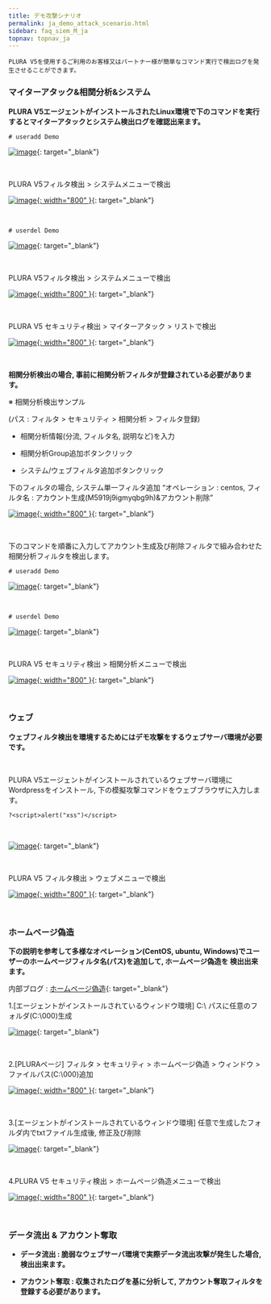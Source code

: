 ```yaml
---
title: デモ攻撃シナリオ 
permalink: ja_demo_attack_scenario.html
sidebar: faq_siem_M_ja
topnav: topnav_ja
---
```


    PLURA V5を使用するご利用のお客様又はパートナー様が簡単なコマンド実行で検出ログを発生させることができます。

### マイターアタック&相関分析&システム

**PLURA V5エージェントがインストールされたLinux環境で下のコマンドを実行するとマイターアタックとシステム検出ログを確認出来ます。**

``# useradd Demo``

[![image](/docs/images/Additianal/demoattack/01.png)](/docs/images/Additianal/demoattack/01.png){: target="_blank"}

<br />

PLURA V5フィルタ検出 > システムメニューで検出

[![image](/docs/images/Additianal/demoattack/02.png){: width="800" }](/docs/images/Additianal/demoattack/02.png){: target="_blank"}

<br />

``# userdel Demo``

[![image](/docs/images/Additianal/demoattack/03.png)](/docs/images/Additianal/demoattack/03.png){: target="_blank"}

<br />

PLURA V5フィルタ検出 > システムメニューで検出

[![image](/docs/images/Additianal/demoattack/04.png){: width="800" }](/docs/images/Additianal/demoattack/04.png){: target="_blank"}

<br />

PLURA V5 セキュリティ検出 > マイターアタック > リストで検出

[![image](/docs/images/Additianal/demoattack/05.png){: width="800" }](/docs/images/Additianal/demoattack/05.png){: target="_blank"}

<br />

**相関分析検出の場合, 事前に相関分析フィルタが登録されている必要があります。**

※ 相関分析検出サンプル

(パス : フィルタ > セキュリティ > 相関分析 > フィルタ登録)

- 相関分析情報(分流, フィルタ名, 説明など)を入力

- 相関分析Group追加ボタンクリック

- システム/ウェブフィルタ追加ボタンクリック

下のフィルタの場合, システム単一フィルタ追加 “オペレーション : centos, フィルタ名 : アカウント生成(M5919j9igmyqbg9h)&アカウント削除”

[![image](/docs/images/Additianal/demoattack/06.png){: width="800" }](/docs/images/Additianal/demoattack/06.png){: target="_blank"}

<br />

下のコマンドを順番に入力してアカウント生成及び削除フィルタで組み合わせた相関分析フィルタを検出します。

``# useradd Demo``

[![image](/docs/images/Additianal/demoattack/07.png)](/docs/images/Additianal/demoattack/07.png){: target="_blank"}

<br />

``# userdel Demo``

[![image](/docs/images/Additianal/demoattack/08.png)](/docs/images/Additianal/demoattack/08.png){: target="_blank"}

<br />

PLURA V5 セキュリティ検出 > 相関分析メニューで検出

[![image](/docs/images/Additianal/demoattack/09.png){: width="800" }](/docs/images/Additianal/demoattack/09.png){: target="_blank"}

<br /> 

### ウェブ

**ウェブフィルタ検出を環境するためにはデモ攻撃をするウェブサーバ環境が必要です。**

<br />

PLURA V5エージェントがインストールされているウェブサーバ環境にWordpressをインストール, 下の模擬攻撃コマンドをウェブブラウザに入力します。

``?<script>alert("xss")</script>``

<br />

[![image](/docs/images/Additianal/demoattack/10.png)](/docs/images/Additianal/demoattack/10.png){: target="_blank"}

<br />

PLURA V5 フィルタ検出 > ウェブメニューで検出

[![image](/docs/images/Additianal/demoattack/11.png){: width="800" }](/docs/images/Additianal/demoattack/11.png){: target="_blank"}

<br /> 

### ホームページ偽造

**下の説明を参考して多様なオペレーション(CentOS, ubuntu, Windows)でユーザーのホームページフィルタ名(パス)を追加して, ホームページ偽造を 検出出来ます。**

内部ブログ : [ホームページ偽造](https://qubitsec.github.io/ja_s_f_h_forgery.html){: target="_blank"}

1.[エージェントがインストールされているウィンドウ環境] C:\ パスに任意のフォルダ(C:\000)生成
  
[![image](/docs/images/Additianal/demoattack/12.png)](/docs/images/Additianal/demoattack/12.png){: target="_blank"}

<br />

2.[PLURAページ] フィルタ > セキュリティ > ホームページ偽造 > ウィンドウ > ファイルパス(C:\000)追加
  
[![image](/docs/images/Additianal/demoattack/13.png){: width="800" }](/docs/images/Additianal/demoattack/13.png){: target="_blank"}

<br />

3.[エージェントがインストールされているウィンドウ環境] 任意で生成したフォルダ内でtxtファイル生成後, 修正及び削除
  
[![image](/docs/images/Additianal/demoattack/14.png)](/docs/images/Additianal/demoattack/14.png){: target="_blank"}

<br />

4.PLURA V5 セキュリティ検出 > ホームページ偽造メニューで検出
  
[![image](/docs/images/Additianal/demoattack/15.png){: width="800" }](/docs/images/Additianal/demoattack/15.png){: target="_blank"}

<br />

### データ流出 & アカウント奪取

- **データ流出 : 脆弱なウェブサーバ環境で実際データ流出攻撃が発生した場合, 検出出来ます。**

- **アカウント奪取 : 収集されたログを基に分析して, アカウント奪取フィルタを登録する必要があります。**